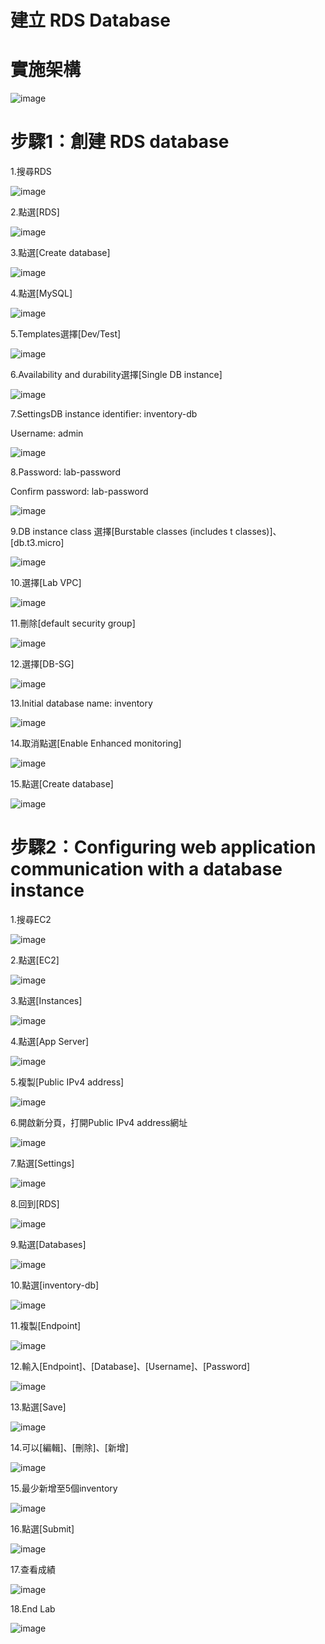 # 建立 RDS Database

# 實施架構

![image](https://user-images.githubusercontent.com/103306835/223628608-c0f66212-9f8e-482b-b73b-0596cb1dad87.png)

# 步驟1：創建 RDS database


1.搜尋RDS

![image](https://user-images.githubusercontent.com/103306835/223628676-5c8318b9-927b-4384-8a73-e91540557ca5.png)

2.點選[RDS]

![image](https://user-images.githubusercontent.com/103306835/223628709-b56196f7-ed21-4355-ab8d-1441972f5e8b.png)

3.點選[Create database]

![image](https://user-images.githubusercontent.com/103306835/223628891-6ec1dc28-a873-429e-8010-718bcf2b6401.png)

4.點選[MySQL]

![image](https://user-images.githubusercontent.com/103306835/223630578-93376058-ac48-4b87-be4e-a45d7b43f228.png)

5.Templates選擇[Dev/Test]

![image](https://user-images.githubusercontent.com/103306835/223630840-f927744e-f8de-4402-8c00-90bcf4a7bf5c.png)

6.Availability and durability選擇[Single DB instance]

![image](https://user-images.githubusercontent.com/103306835/223631051-593f4f56-aaf4-4053-9f10-aa3e20e4e5d6.png)

7.SettingsDB instance identifier: inventory-db

Username: admin

![image](https://user-images.githubusercontent.com/103306835/223631381-94e9bee0-ef3b-4ac7-87b3-f151581bf399.png)

8.Password: lab-password

Confirm password: lab-password

![image](https://user-images.githubusercontent.com/103306835/223631614-49878766-111f-4f3c-9ca2-f587df801ece.png)

9.DB instance class 選擇[Burstable classes (includes t classes)]、[db.t3.micro]

![image](https://user-images.githubusercontent.com/103306835/223632064-aeabc3c4-c2c6-47ec-a859-06030aee0cc0.png)

10.選擇[Lab VPC]

![image](https://user-images.githubusercontent.com/103306835/223632941-c8b653e9-c524-46b0-a04b-d08429e92b5c.png)

11.刪除[default security group]

![image](https://user-images.githubusercontent.com/103306835/223632392-e7df3852-3d74-461a-8fed-6b4b2c39a5a7.png)

12.選擇[DB-SG]

![image](https://user-images.githubusercontent.com/103306835/223633307-b5d3314a-7e3b-4ffa-84b9-27f38edb88af.png)

13.Initial database name: inventory

![image](https://user-images.githubusercontent.com/103306835/223633511-960df9b4-ba6e-4543-9706-6386ef155cdb.png)

14.取消點選[Enable Enhanced monitoring]

![image](https://user-images.githubusercontent.com/103306835/223633729-4d986db2-db2f-4692-b7bc-257c5b5952ef.png)

15.點選[Create database]

![image](https://user-images.githubusercontent.com/103306835/223633898-03a98d67-32ec-44e5-b5e0-ffe9df02c11f.png)

# 步驟2：Configuring web application communication with a database instance


1.搜尋EC2

![image](https://user-images.githubusercontent.com/103306835/223634342-7e74f473-6f84-495d-84cb-659ab891af3d.png)

2.點選[EC2]

![image](https://user-images.githubusercontent.com/103306835/223634405-48fe108a-1ac8-445e-a71e-3fcfe4177cee.png)

3.點選[Instances]

![image](https://user-images.githubusercontent.com/103306835/223634793-23ae0194-ade5-40ce-a198-999ca8b7c8aa.png)

4.點選[App Server]

![image](https://user-images.githubusercontent.com/103306835/223634990-78f4cbda-99f9-46e2-b644-b3098244907f.png)

5.複製[Public IPv4 address]

![image](https://user-images.githubusercontent.com/103306835/223635257-7e080a16-deb6-4e90-82b9-2f87d4c9d082.png)

6.開啟新分頁，打開Public IPv4 address網址

![image](https://user-images.githubusercontent.com/103306835/223635480-8211b9d1-bb77-456a-9b4a-95acf607dd83.png)

7.點選[Settings]

![image](https://user-images.githubusercontent.com/103306835/223635648-aed1947f-7ff9-43a3-ba75-33e151c2f694.png)

8.回到[RDS]

![image](https://user-images.githubusercontent.com/103306835/223636107-ccbb9a2e-d0f7-43f1-9c6b-a0bff886ab6e.png)

9.點選[Databases]

![image](https://user-images.githubusercontent.com/103306835/223636298-df84fd0e-5de2-4d40-a2b5-9b1ea35f3721.png)

10.點選[inventory-db]

![image](https://user-images.githubusercontent.com/103306835/223636498-8a7d896f-a401-493a-a595-a066100a6e8b.png)

11.複製[Endpoint]

![image](https://user-images.githubusercontent.com/103306835/223636785-3d2bbd4b-f96a-4225-9908-af34daa01f27.png)

12.輸入[Endpoint]、[Database]、[Username]、[Password]

![image](https://user-images.githubusercontent.com/103306835/223637392-ef998dc0-994d-4387-bf05-d3fcda16e1f6.png)

13.點選[Save]

![image](https://user-images.githubusercontent.com/103306835/223637537-f43a62f0-efb1-4b6e-aa9d-375704ea0351.png)

14.可以[編輯]、[刪除]、[新增]

![image](https://user-images.githubusercontent.com/103306835/223637933-ee264164-7efd-4295-be36-f5d1e16efa0c.png)

15.最少新增至5個inventory

![image](https://user-images.githubusercontent.com/103306835/223638410-f73cd8c4-fc80-4c89-894e-da3a43743874.png)

16.點選[Submit]

![image](https://user-images.githubusercontent.com/103306835/223639058-26f742b3-0c1a-4a77-b9a3-e6789dc59813.png)

17.查看成績

![image](https://user-images.githubusercontent.com/103306835/223639692-4119a663-020f-4c82-8e63-c5b71648daae.png)

18.End Lab

![image](https://user-images.githubusercontent.com/103306835/223639942-dddae1e5-f1a0-4b16-9684-d2048032a422.png)

